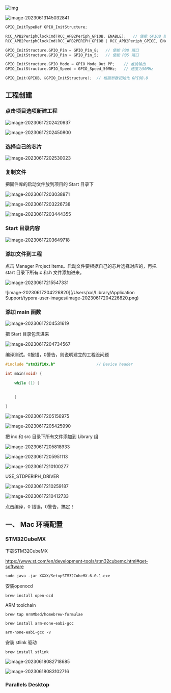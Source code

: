 ![img](https://img-blog.csdnimg.cn/20200414130250813.png?x-oss-process=image/watermark,type_ZmFuZ3poZW5naGVpdGk,shadow_10,text_aHR0cHM6Ly9ibG9nLmNzZG4ubmV0L20wXzM4MTA2OTIz,size_16,color_FFFFFF,t_70)





![image-20230613145032841](https://img-blog.csdnimg.cn/dd8a01a1535b4a1c8b1f96804b979458.png)



~~~c
GPIO_InitTypeDef GPIO_InitStructure;

RCC_APB2PeriphClockCmd(RCC_APB2Periph_GPIOB, ENABLE);	// 使能 GPIOB 端口时钟
RCC_APB2PeriphClockCmd(RCC_APB2PERIPH_GPIOB | RCC_APB2Periph_GPIOE, ENABLE) // 使能 PE 时钟端口

GPIO_InitStructure.GPIO_Pin = GPIO_Pin_8;	// 使能 PB8 端口
GPIO_InitStructure.GPIO_Pin = GPIO_Pin_5;	// 使能 PB5 端口

GPIO_InitStructure.GPIO_Mode = GPIO_Mode_Out_PP;	// 推挽输出
GPIO_InitStructure.GPIO_Speed = GPIO_Speed_50MHz;	// 速度为50MHz

GPIO_Init(GPIOB, &GPIO_InitStructure);	// 根据参数初始化 GPIOB.8

~~~





##  工程创建

### 点击项目选项新建工程

![image-20230617202420937](https://img-blog.csdnimg.cn/f019621f24c04727a3a06de7c34a9d48.png)

![image-20230617202450800](https://img-blog.csdnimg.cn/9bb3e6fb141a42fb9440f780a32a9601.png)





### 选择自己的芯片

![image-20230617202530023](https://img-blog.csdnimg.cn/b134ebb1030d4fa8831b54c19d43f4f3.png)



### 复制文件



把固件库的启动文件放到项目的 Start 目录下

![image-20230617203038871](https://img-blog.csdnimg.cn/bcb498f93a6f44c09622be1cc61df426.png)





![image-20230617203226738](https://img-blog.csdnimg.cn/bde6bc76e7244b548468b1ccea6b07ab.png)





![image-20230617203444355](https://img-blog.csdnimg.cn/95aaf3aad2b44208be3ee41a74f63de0.png)



### Start 目录内容

![image-20230617203649718](https://img-blog.csdnimg.cn/732e9b5b000048f3b5244a8fac0b2a39.png)



### 添加文件到工程

点击 Manager Project Items。启动文件要根据自己的芯片选择对应的，再把 start 目录下所有.c 和.h 文件添加进来。

![image-20230617215547331](https://img-blog.csdnimg.cn/8c6cb22225fd47f88e3044d2b635c473.png)

![image-20230617204226820](/Users/xxl/Library/Application Support/typora-user-images/image-20230617204226820.png)





### 添加 main 函数

![image-20230617204531619](https://img-blog.csdnimg.cn/b33458551e9f492394edc40678651c7f.png)



把 Start 目录包含进来

![image-20230617204734567](https://img-blog.csdnimg.cn/86eae126a3c94f6b929b68599c5a9f21.png)



编译测试。0报错，0警告，则说明建立的工程没问题

~~~c
#include "stm32f10x.h"                  // Device header

int main(void) {
	
	while (1) {
		
		
	}

}

~~~



![image-20230617205156975](https://img-blog.csdnimg.cn/360cb768500c476e9bd524efda19df48.png)





![image-20230617205425990](https://img-blog.csdnimg.cn/6bab283f67f444dfaf38ca4df2c0b17c.png)



把 inc 和 src 目录下所有文件添加到 Library 组

![image-20230617205818933](https://img-blog.csdnimg.cn/86b01622de69415ca519166fd92ce569.png)





![image-20230617205951113](https://img-blog.csdnimg.cn/bce507510b9b4104b551f5e9b334a102.png)

![image-20230617210100277](https://img-blog.csdnimg.cn/0495edc497874f5c91daf5cbc1362cd0.png)





USE_STDPERIPH_DRIVER

![image-20230617210259187](https://img-blog.csdnimg.cn/28c5dc604ba846a399a19d3593a83cdf.png)

![image-20230617210412733](https://img-blog.csdnimg.cn/a357720d029f4f1696433db5db9ad522.png)





点击编译，0 错误，0警告，搞定！











## 一、 Mac 环境配置

### STM32CubeMX



下载STM32CubeMX

https://www.st.com/en/development-tools/stm32cubemx.html#get-software

~~~shell
sudo java -jar XXXX/SetupSTM32CubeMX-6.0.1.exe
~~~





安装openocd

~~~shell
brew install open-ocd
~~~



ARM toolchain

~~~shell
brew tap ArmMbed/homebrew-formulae
~~~

~~~shell
brew install arm-none-eabi-gcc
~~~

~~~shell
arm-none-eabi-gcc -v
~~~



安装 stlink 驱动

~~~shell
brew install stlink
~~~



![image-20230618082718685](https://img-blog.csdnimg.cn/fd985df0813646dfb9fba06817abe21d.png)

![image-20230618083102716](https://img-blog.csdnimg.cn/aadd486c0ec54849ad841a6633ee0dbf.png)



### Parallels Desktop
